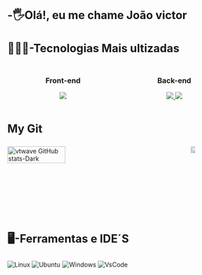 
<h2 style="font-size:25px; display:flex; text-align:center;">-🖐Olá!, eu me chame João victor</h2>

<h3 style="font-size:25px;">👨🏽‍💻-Tecnologias Mais ultizadas</h3>

<div style="display: flex; justify-content: space-between;">
  <div style="flex: 1; text-align: center;">
    <h3>Front-end</h3>
    <a href="https://skillicons.dev">
      <img src="https://skillicons.dev/icons?i=js,html,css,vue,bootstrap" />
    </a>
  </div>
  <div style="flex: 1; text-align: center;">
    <h3>Back-end</h3>
    <a href="https://skillicons.dev">
      <img src="https://skillicons.dev/icons?i=laravel,php,mysql" />
       <img src="https://skillicons.dev/icons?i=git,docker,python,mongodb,django" />
    </a>
    <p align="start">
  <a href="https://skillicons.dev">
   
  </a>
</p>
  </div>
</div>



<h3 style="font-size:25px;">My Git</h3>

<div style="display: flex; justify-content: space-between;">
  <img src="https://github-readme-stats.vercel.app/api?username=joaovrmoura&show_icons=true&theme=dark#gh-dark-mode-only" alt="vtwave GitHub stats-Dark" style="width: 51%; margin-right: 10px;"/>
  <a href="https://github.com/saifurrahman1193">
    <img src="https://github-readme-stats.vercel.app/api/top-langs?username=joaovrmoura&hide=html,scss,stylus,blade,jupyter%20notebook,python,css,shell,batchfile,dockerfile,typescript&theme=algolia&show_icons=true" alt="Top Langs" style="width: 31%; margin-left: 10px;"/>
  </a>
</div>




<h3 style="font-size:25px;">🖥️-Ferramentas e IDE´S</h3>

![Linux](https://img.shields.io/badge/Linux-FCC624?style=for-the-badge&logo=linux&logoColor=black)
![Ubuntu](https://img.shields.io/badge/Ubuntu-E95420?style=for-the-badge&logo=ubuntu&logoColor=white)
![Windows](https://img.shields.io/badge/Windows-0078D6?style=for-the-badge&logo=windows&logoColor=white)
![VsCode](https://img.shields.io/badge/Visual_Studio_Code-0078D4?style=for-the-badge&logo=visual%20studio%20code&logoColor=white)




